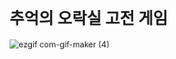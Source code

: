 # 추억의 오락실 고전 게임

![ezgif com-gif-maker (4)](https://user-images.githubusercontent.com/63354527/104829990-10de4f00-58bd-11eb-8083-67f742e27cc6.gif)
